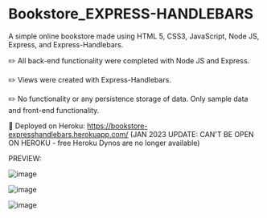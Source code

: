 # Bookstore_EXPRESS-HANDLEBARS
A simple online bookstore made using HTML 5, CSS3, JavaScript, Node JS, Express, and Express-Handlebars.

✏️	All back-end functionality were completed with Node JS and Express. 

✏️	Views were created with Express-Handlebars.

✏️	No functionality or any persistence storage of data. Only sample data and front-end functionality.

🔗 Deployed on Heroku: https://bookstore-expresshandlebars.herokuapp.com/ 
(JAN 2023 UPDATE: CAN'T BE OPEN ON HEROKU - free Heroku Dynos are no longer available)

PREVIEW:

![image](https://user-images.githubusercontent.com/105072341/198703257-8888752d-8f8f-4e69-a81a-4dd5703b3200.png)

![image](https://user-images.githubusercontent.com/105072341/198704190-a4d324fe-863a-474e-bb1b-fa3d1cff3fe2.png)

![image](https://user-images.githubusercontent.com/105072341/198704459-b54624d4-158b-465d-8c37-8272a7b70014.png)






